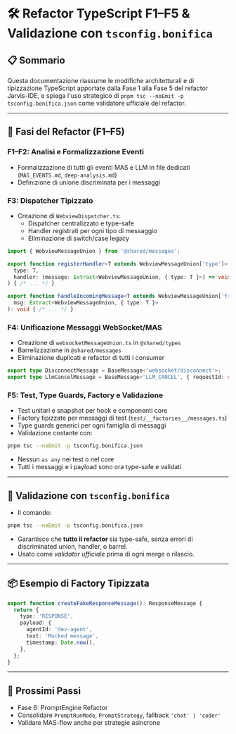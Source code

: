 # 🛠️ Refactor TypeScript F1–F5 & Validazione con `tsconfig.bonifica`

## 📋 Sommario

Questa documentazione riassume le modifiche architetturali e di tipizzazione TypeScript apportate dalla Fase 1 alla Fase 5 del refactor Jarvis-IDE, e spiega l'uso strategico di `pnpm tsc --noEmit -p tsconfig.bonifica.json` come validatore ufficiale del refactor.

---

## 🚦 Fasi del Refactor (F1–F5)

### **F1–F2: Analisi e Formalizzazione Eventi**
- Formalizzazione di tutti gli eventi MAS e LLM in file dedicati (`MAS_EVENTS.md`, `deep-analysis.md`)
- Definizione di unione discriminata per i messaggi

### **F3: Dispatcher Tipizzato**
- Creazione di `WebviewDispatcher.ts`:
  - Dispatcher centralizzato e type-safe
  - Handler registrati per ogni tipo di messaggio
  - Eliminazione di switch/case legacy

```ts
import { WebviewMessageUnion } from '@shared/messages';

export function registerHandler<T extends WebviewMessageUnion['type']>(
  type: T,
  handler: (message: Extract<WebviewMessageUnion, { type: T }>) => void
) { /* ... */ }

export function handleIncomingMessage<T extends WebviewMessageUnion['type']>(
  msg: Extract<WebviewMessageUnion, { type: T }>
): void { /* ... */ }
```

### **F4: Unificazione Messaggi WebSocket/MAS**
- Creazione di `websocketMessageUnion.ts` in `@shared/types`
- Barrelizzazione in `@shared/messages`
- Eliminazione duplicati e refactor di tutti i consumer

```ts
export type DisconnectMessage = BaseMessage<'websocket/disconnect'>;
export type LlmCancelMessage = BaseMessage<'LLM_CANCEL', { requestId: string }>;
```

### **F5: Test, Type Guards, Factory e Validazione**
- Test unitari e snapshot per hook e componenti core
- Factory tipizzate per messaggi di test (`test/__factories__/messages.ts`)
- Type guards generici per ogni famiglia di messaggi
- Validazione costante con:

```bash
pnpm tsc --noEmit -p tsconfig.bonifica.json
```

- Nessun `as any` nei test o nel core
- Tutti i messaggi e i payload sono ora type-safe e validati

---

## 🧪 Validazione con `tsconfig.bonifica`

- Il comando:

```bash
pnpm tsc --noEmit -p tsconfig.bonifica.json
```

- Garantisce che **tutto il refactor** sia type-safe, senza errori di discriminated union, handler, o barrel.
- Usato come _validator ufficiale_ prima di ogni merge o rilascio.

---

## 📦 Esempio di Factory Tipizzata

```ts
export function createFakeResponseMessage(): ResponseMessage {
  return {
    type: 'RESPONSE',
    payload: {
      agentId: 'dev-agent',
      text: 'Mocked message',
      timestamp: Date.now(),
    },
  };
}
```

---

## 🚀 Prossimi Passi

- Fase 6: PromptEngine Refactor
- Consolidare `PromptRunMode`, `PromptStrategy`, fallback `'chat' | 'coder'`
- Validare MAS-flow anche per strategie asincrone 